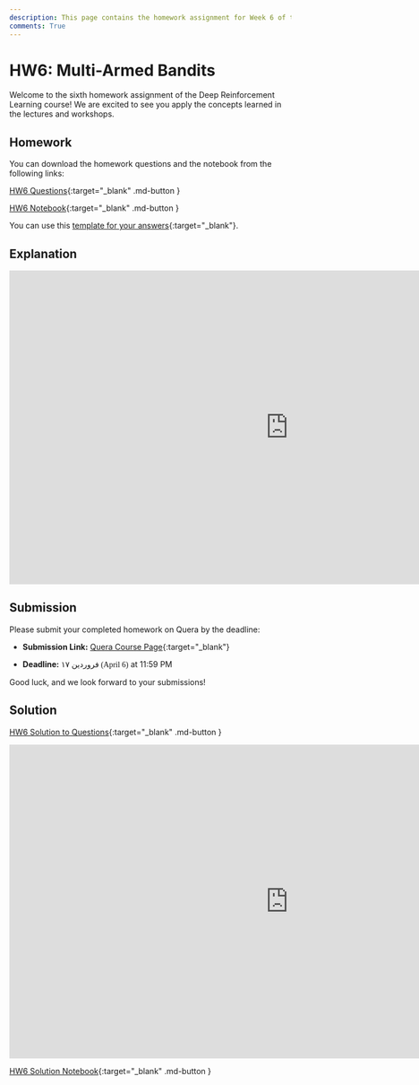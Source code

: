```yaml
---
description: This page contains the homework assignment for Week 6 of the Deep Reinforcement Learning course, focusing on Multi-Armed Bandits.
comments: True
---
```


# HW6: Multi-Armed Bandits

Welcome to the sixth homework assignment of the Deep Reinforcement Learning course! We are excited to see you apply the concepts learned in the lectures and workshops.

## Homework

You can download the homework questions and the notebook from the following links:

[HW6 Questions](https://raw.githubusercontent.com/DeepRLCourse/Homework-6-Questions/refs/heads/main/HW6_Questions.pdf){:target="_blank" .md-button }

[HW6 Notebook](https://raw.githubusercontent.com/DeepRLCourse/Homework-6-Questions/refs/heads/main/HW6_Notebook.ipynb){:target="_blank" .md-button }

You can use this [template for your answers](https://github.com/DeepRLCourse/Homework-6-Template){:target="_blank"}.

## Explanation

<iframe width="996" height="560" src="https://www.youtube.com/embed/0i6zmVU7mj0" title="YouTube video player" frameborder="0" allow="accelerometer; autoplay; clipboard-write; encrypted-media; gyroscope; picture-in-picture; web-share" referrerpolicy="strict-origin-when-cross-origin" allowfullscreen></iframe>

## Submission

Please submit your completed homework on Quera by the deadline:

- **Submission Link:** [Quera Course Page](https://quera.org/course/add_to_course/course/20598/){:target="_blank"}

- **Deadline:** <span style="direction: rtl;font-family: Vazirmatn;">۱۷ فروردین (April 6)</span> at 11:59 PM

Good luck, and we look forward to your submissions!

## Solution

[HW6 Solution to Questions](https://raw.githubusercontent.com/DeepRLCourse/Homework-6-Questions/refs/heads/main/HW6_Solution.pdf){:target="_blank" .md-button }

<iframe width="996" height="560" src="https://www.youtube.com/embed/iW2rCL0vV3o" title="YouTube video player" frameborder="0" allow="accelerometer; autoplay; clipboard-write; encrypted-media; gyroscope; picture-in-picture; web-share" referrerpolicy="strict-origin-when-cross-origin" allowfullscreen></iframe>

[HW6 Solution Notebook](https://raw.githubusercontent.com/DeepRLCourse/Homework-6-Questions/refs/heads/main/HW6_Notebook_Solution.ipynb){:target="_blank" .md-button }

